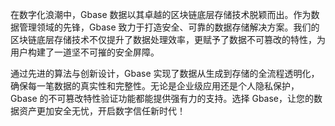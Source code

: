 在数字化浪潮中，Gbase 数据以其卓越的区块链底层存储技术脱颖而出。作为数据管理领域的先锋，Gbase 致力于打造安全、可靠的数据存储解决方案。我们的区块链底层存储技术不仅提升了数据处理效率，更赋予了数据不可篡改的特性，为用户构建了一道坚不可摧的安全屏障。

通过先进的算法与创新设计，Gbase 实现了数据从生成到存储的全流程透明化，确保每一笔数据的真实性和完整性。无论是企业级应用还是个人隐私保护，Gbase 的不可篡改特性验证功能都能提供强有力的支持。选择 Gbase，让您的数据资产更加安全无忧，开启数字信任新时代！